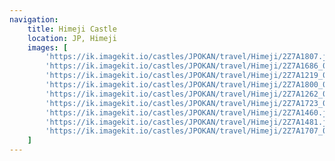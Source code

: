 ```yaml
---
navigation:
    title: Himeji Castle
    location: JP, Himeji
    images: [
        'https://ik.imagekit.io/castles/JPOKAN/travel/Himeji/2Z7A1807.jpg?updatedAt=1736780018643',
        'https://ik.imagekit.io/castles/JPOKAN/travel/Himeji/2Z7A1686_01.jpg?updatedAt=1736780019467',
        'https://ik.imagekit.io/castles/JPOKAN/travel/Himeji/2Z7A1219_01.jpg?updatedAt=1736787928070',
        'https://ik.imagekit.io/castles/JPOKAN/travel/Himeji/2Z7A1800_01.jpg?updatedAt=1736780018598',
        'https://ik.imagekit.io/castles/JPOKAN/travel/Himeji/2Z7A1262_01.jpg?updatedAt=1736780018565',
        'https://ik.imagekit.io/castles/JPOKAN/travel/Himeji/2Z7A1723_01.jpg?updatedAt=1736780018581',
        'https://ik.imagekit.io/castles/JPOKAN/travel/Himeji/2Z7A1460.jpg?updatedAt=1736780018751',
        'https://ik.imagekit.io/castles/JPOKAN/travel/Himeji/2Z7A1481.jpg?updatedAt=1736780018680',
        'https://ik.imagekit.io/castles/JPOKAN/travel/Himeji/2Z7A1707_01.jpg?updatedAt=1736780018405'
    ]
---
```

#
